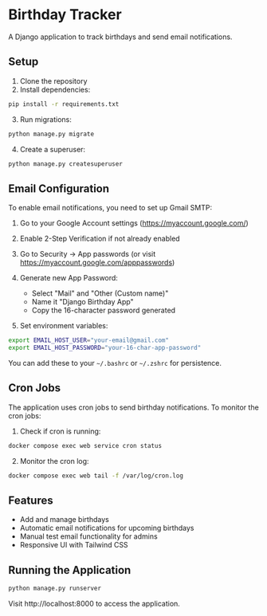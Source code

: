 # Birthday Tracker

A Django application to track birthdays and send email notifications.

## Setup

1. Clone the repository
2. Install dependencies:
```bash
pip install -r requirements.txt
```
3. Run migrations:
```bash
python manage.py migrate
```
4. Create a superuser:
```bash
python manage.py createsuperuser
```

## Email Configuration

To enable email notifications, you need to set up Gmail SMTP:

1. Go to your Google Account settings (https://myaccount.google.com/)
2. Enable 2-Step Verification if not already enabled
3. Go to Security → App passwords (or visit https://myaccount.google.com/apppasswords)
4. Generate new App Password:
   - Select "Mail" and "Other (Custom name)"
   - Name it "Django Birthday App"
   - Copy the 16-character password generated

5. Set environment variables:
```bash
export EMAIL_HOST_USER="your-email@gmail.com"
export EMAIL_HOST_PASSWORD="your-16-char-app-password"
```

You can add these to your `~/.bashrc` or `~/.zshrc` for persistence.

## Cron Jobs

The application uses cron jobs to send birthday notifications. To monitor the cron jobs:

1. Check if cron is running:
```bash
docker compose exec web service cron status
```

2. Monitor the cron log:
```bash
docker compose exec web tail -f /var/log/cron.log
```

## Features

- Add and manage birthdays
- Automatic email notifications for upcoming birthdays
- Manual test email functionality for admins
- Responsive UI with Tailwind CSS

## Running the Application

```bash
python manage.py runserver
```

Visit http://localhost:8000 to access the application. 